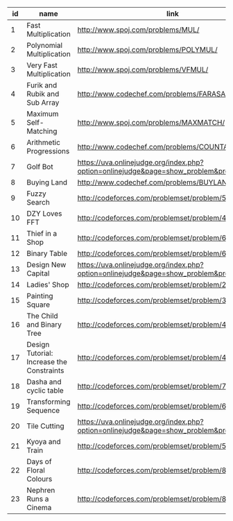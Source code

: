 |id|name|link|difficulty|
|---|---|---|---|
|1|Fast Multiplication|http://www.spoj.com/problems/MUL/||
|2|Polynomial Multiplication|http://www.spoj.com/problems/POLYMUL/||
|3|Very Fast Multiplication|http://www.spoj.com/problems/VFMUL/||
|4|Furik and Rubik and Sub Array|http://www.codechef.com/problems/FARASA||
|5|Maximum Self-Matching|http://www.spoj.com/problems/MAXMATCH/||
|6|Arithmetic Progressions|http://www.codechef.com/problems/COUNTARI||
|7|Golf Bot|https://uva.onlinejudge.org/index.php?option=onlinejudge&page=show_problem&problem=4744||
|8|Buying Land|http://www.codechef.com/problems/BUYLAND||
|9|Fuzzy Search|http://codeforces.com/problemset/problem/528/D||
|10|DZY Loves FFT|http://codeforces.com/problemset/problem/444/B||
|11|Thief in a Shop|http://codeforces.com/problemset/problem/632/E||
|12|Binary Table|http://codeforces.com/problemset/problem/662/C||
|13|Design New Capital|https://uva.onlinejudge.org/index.php?option=onlinejudge&page=show_problem&problem=4929||
|14|Ladies' Shop|http://codeforces.com/problemset/problem/286/E||
|15|Painting Square|http://codeforces.com/problemset/problem/300/D||
|16|The Child and Binary Tree|http://codeforces.com/problemset/problem/438/E||
|17|Design Tutorial: Increase the Constraints|http://codeforces.com/problemset/problem/472/G||
|18|Dasha and cyclic table|http://codeforces.com/problemset/problem/754/E||
|19|Transforming Sequence|http://codeforces.com/problemset/problem/623/E||
|20|Tile Cutting|https://uva.onlinejudge.org/index.php?option=onlinejudge&page=show_problem&problem=4791||
|21|Kyoya and Train|http://codeforces.com/problemset/problem/553/E||
|22|Days of Floral Colours|http://codeforces.com/problemset/problem/848/E||
|23|Nephren Runs a Cinema|http://codeforces.com/problemset/problem/896/D||
